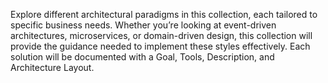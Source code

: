 Explore different architectural paradigms in this collection, each tailored to specific business needs. 
Whether you’re looking at event-driven architectures, microservices, or domain-driven design, this collection will provide the guidance needed to implement these styles effectively. 
Each solution will be documented with a Goal, Tools, Description, and Architecture Layout.

